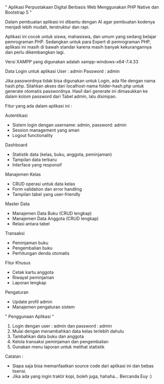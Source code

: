 " Aplikasi Perpustakaan Digital Berbasis Web Menggunakan PHP Native dan Bootstrap 5 "

Dalam pembuatan aplikasi ini dibantu dengan AI agar pembuatan kodenya menjadi lebih mudah, terstruktur dan rapi.

Aplikasi ini cocok untuk siswa, mahasiswa, dan umum yang sedang belajar pemrograman PHP. Sedangkan untuk para Expert di pemrograman PHP, aplikasi ini masih di bawah standar karena masih banyak kekurangannya dan perlu dikembangkan lagi.

Versi XAMPP yang digunakan adalah xampp-windows-x64-7.4.33

Data Login untuk aplikasi User : admin Password : admin

Jika passwordnya tidak bisa digunakan untuk Login, ada file dengan nama hash.php. Silahkan akses dari localhost-nama folder-hash.php untuk generate otomatis passwordnya. Hasil dari generate ini dimasukkan ke dalam kolom password dari Tabel admin, lalu disimpan.

Fitur yang ada dalam aplikasi ini :

Autentikasi
- Sistem login dengan username: admin, password: admin
- Session management yang aman
- Logout functionality

Dashboard
- Statistik data (kelas, buku, anggota, peminjaman)
- Tampilan data terbaru
- Interface yang responsif

Manajemen Kelas
- CRUD operasi untuk data kelas
- Form validation dan error handling
- Tampilan tabel yang user-friendly

Master Data
- Manajemen Data Buku (CRUD lengkap)
- Manajemen Data Anggota (CRUD lengkap)
- Relasi antara tabel

Transaksi
- Peminjaman buku
- Pengembalian buku
- Perhitungan denda otomatis

Fitur Khusus
- Cetak kartu anggota
- Riwayat peminjaman
- Laporan lengkap

Pengaturan
- Update profil admin
- Manajemen pengaturan sistem

" Penggunaan Aplikasi "
1. Login dengan user : admin dan password : admin
2. Mulai dengan menambahkan data kelas terlebih dahulu
3. Tambahkan data buku dan anggota
4. Kelola transaksi peminjaman dan pengembalian
5. Gunakan menu laporan untuk melihat statistik

Catatan : 
- Siapa saja bisa memanfaatkan source code dari aplikasi ini dan bebas lisensi.
- Jika ada yang ingin traktir kopi, boleh juga, hahaha... Bercanda Euy :)
